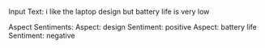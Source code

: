 Input Text: i like the laptop design but battery life is very low

Aspect Sentiments:
Aspect: design
Sentiment: positive
Aspect: battery life
Sentiment: negative
